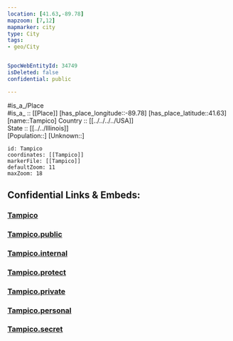 ```yaml
---
location: [41.63,-89.78] 
mapzoom: [7,12] 
mapmarker: city 
type: City
tags:
- geo/City


SpocWebEntityId: 34749
isDeleted: false
confidential: public

---
```

#is_a_/Place  
#is_a_ :: [[Place]] 
[has_place_longitude::-89.78] 
[has_place_latitude::41.63] 
[name::Tampico] 
Country :: [[../../../../USA]]  
State :: [[../../Illinois]]  
[Population::] 
[Unknown::] 


```leaflet
id: Tampico
coordinates: [[Tampico]] 
markerFile: [[Tampico]] 
defaultZoom: 11 
maxZoom: 18
```


## Confidential Links & Embeds: 

### [Tampico](/_Standards/Earth/Continent/America~North/USA/USA~Central/Illinois/counties~Illinois/Whiteside,County/cities~Whiteside/Tampico.md) 

### [Tampico.public](/_public/Earth/Continent/America~North/USA/USA~Central/Illinois/counties~Illinois/Whiteside,County/cities~Whiteside/Tampico.public.md) 

### [Tampico.internal](/_internal/Earth/Continent/America~North/USA/USA~Central/Illinois/counties~Illinois/Whiteside,County/cities~Whiteside/Tampico.internal.md) 

### [Tampico.protect](/_protect/Earth/Continent/America~North/USA/USA~Central/Illinois/counties~Illinois/Whiteside,County/cities~Whiteside/Tampico.protect.md) 

### [Tampico.private](/_private/Earth/Continent/America~North/USA/USA~Central/Illinois/counties~Illinois/Whiteside,County/cities~Whiteside/Tampico.private.md) 

### [Tampico.personal](/_personal/Earth/Continent/America~North/USA/USA~Central/Illinois/counties~Illinois/Whiteside,County/cities~Whiteside/Tampico.personal.md) 

### [Tampico.secret](/_secret/Earth/Continent/America~North/USA/USA~Central/Illinois/counties~Illinois/Whiteside,County/cities~Whiteside/Tampico.secret.md)


